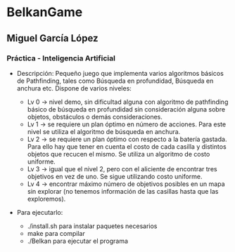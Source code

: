 # BelkanGame
## Miguel García López
### Práctica - Inteligencia Artificial

- Descripción: Pequeño juego que implementa varios algoritmos básicos de Pathfinding, tales como Búsqueda en profundidad, Búsqueda en anchura etc. Dispone de varios niveles:
  - Lv 0 -> nivel demo, sin dificultad alguna con algoritmo de pathfinding básico de búsqueda en profundidad sin consideración alguna sobre objetos, obstáculos o demás consideraciones.
  - Lv 1 -> se requiere un plan óptimo en número de acciones. Para este nivel se utiliza el algoritmo de búsqueda en anchura.
  - Lv 2 -> se requiere un plan óptimo con respecto a la batería gastada. Para ello hay que tener en cuenta el costo de cada casilla y distintos objetos que recucen el mismo. Se utiliza un algoritmo de costo uniforme.
  - Lv 3 -> igual que el nivel 2, pero con el aliciente de encontrar tres objetivos en vez de uno. Se sigue utilizando costo uniforme.
  - Lv 4 -> encontrar máximo número de objetivos posibles en un mapa sin explorar (no tenemos información de las casillas hasta que las exploremos).

- Para ejecutarlo:
  - ./install.sh para instalar paquetes necesarios
  - make para compilar
  - ./Belkan para ejecutar el programa
